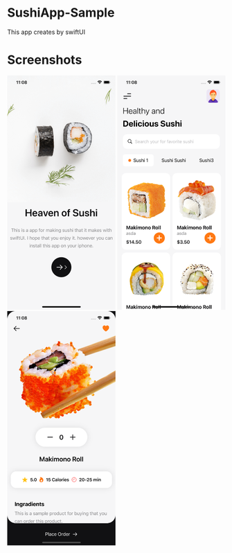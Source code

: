 # SushiApp-Sample
This app creates by swiftUI

# Screenshots

 <img src="/Screenshots/pic1.png" width= 250  />
 <img src="/Screenshots/pic2.png" width= 250 />
 <img src="/Screenshots/pic3.png" width= 250   />

